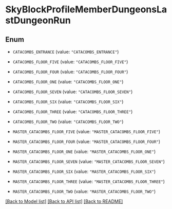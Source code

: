 # SkyBlockProfileMemberDungeonsLastDungeonRun

## Enum


* `CATACOMBS_ENTRANCE` (value: `"CATACOMBS_ENTRANCE"`)

* `CATACOMBS_FLOOR_FIVE` (value: `"CATACOMBS_FLOOR_FIVE"`)

* `CATACOMBS_FLOOR_FOUR` (value: `"CATACOMBS_FLOOR_FOUR"`)

* `CATACOMBS_FLOOR_ONE` (value: `"CATACOMBS_FLOOR_ONE"`)

* `CATACOMBS_FLOOR_SEVEN` (value: `"CATACOMBS_FLOOR_SEVEN"`)

* `CATACOMBS_FLOOR_SIX` (value: `"CATACOMBS_FLOOR_SIX"`)

* `CATACOMBS_FLOOR_THREE` (value: `"CATACOMBS_FLOOR_THREE"`)

* `CATACOMBS_FLOOR_TWO` (value: `"CATACOMBS_FLOOR_TWO"`)

* `MASTER_CATACOMBS_FLOOR_FIVE` (value: `"MASTER_CATACOMBS_FLOOR_FIVE"`)

* `MASTER_CATACOMBS_FLOOR_FOUR` (value: `"MASTER_CATACOMBS_FLOOR_FOUR"`)

* `MASTER_CATACOMBS_FLOOR_ONE` (value: `"MASTER_CATACOMBS_FLOOR_ONE"`)

* `MASTER_CATACOMBS_FLOOR_SEVEN` (value: `"MASTER_CATACOMBS_FLOOR_SEVEN"`)

* `MASTER_CATACOMBS_FLOOR_SIX` (value: `"MASTER_CATACOMBS_FLOOR_SIX"`)

* `MASTER_CATACOMBS_FLOOR_THREE` (value: `"MASTER_CATACOMBS_FLOOR_THREE"`)

* `MASTER_CATACOMBS_FLOOR_TWO` (value: `"MASTER_CATACOMBS_FLOOR_TWO"`)


[[Back to Model list]](../README.md#documentation-for-models) [[Back to API list]](../README.md#documentation-for-api-endpoints) [[Back to README]](../README.md)


